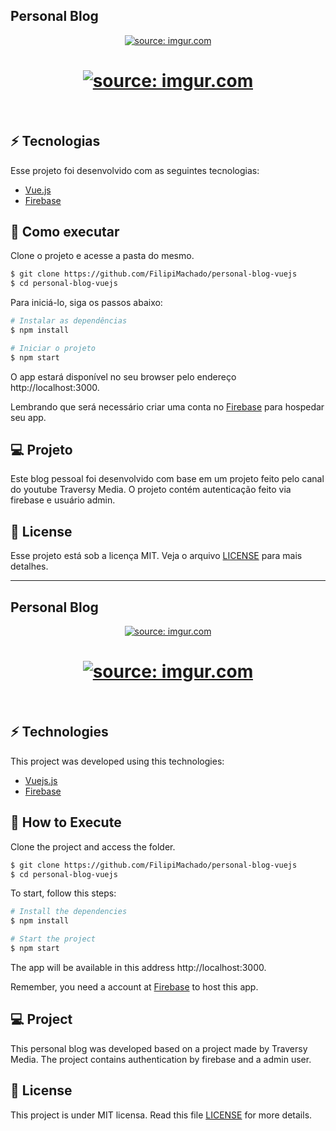 <h2>Personal Blog</h2>

<p align="center">
  <a href="https://imgur.com/57PbV3f"><img src="https://i.imgur.com/57PbV3f.png" title="source: imgur.com" /></a>
</p>
<h1 align="center">
    <a href="https://imgur.com/j8XYwDk"><img src="https://i.imgur.com/j8XYwDk.png" title="source: imgur.com" /></a>
</h1>

<br>

## ⚡ Tecnologias

Esse projeto foi desenvolvido com as seguintes tecnologias:

- [Vue.js](https://vuejs.org/)
- [Firebase](https://firebase.google.com/)

## 🚀 Como executar

Clone o projeto e acesse a pasta do mesmo.

```bash
$ git clone https://github.com/FilipiMachado/personal-blog-vuejs
$ cd personal-blog-vuejs
```

Para iniciá-lo, siga os passos abaixo:
```bash
# Instalar as dependências
$ npm install

# Iniciar o projeto
$ npm start
```
O app estará disponível no seu browser pelo endereço http://localhost:3000.

Lembrando que será necessário criar uma conta no [Firebase](https://firebase.google.com/) para hospedar seu app.

## 💻 Projeto

Este blog pessoal foi desenvolvido com base em um projeto feito pelo canal do youtube Traversy Media. 
O projeto contém autenticação feito via firebase e usuário admin.

## 📝 License

Esse projeto está sob a licença MIT. Veja o arquivo [LICENSE](LICENSE.md) para mais detalhes.

<hr>

<h2>Personal Blog</h2>

<p align="center">
  <a href="https://imgur.com/57PbV3f"><img src="https://i.imgur.com/57PbV3f.png" title="source: imgur.com" /></a>
</p>
<h1 align="center">
    <a href="https://imgur.com/j8XYwDk"><img src="https://i.imgur.com/j8XYwDk.png" title="source: imgur.com" /></a>
</h1>

<br>

## ⚡ Technologies

This project was developed using this technologies:

- [Vuejs.js](https://vuejs.org/)
- [Firebase](https://firebase.google.com/)

## 🚀 How to Execute

Clone the project and access the folder.

```bash
$ git clone https://github.com/FilipiMachado/personal-blog-vuejs
$ cd personal-blog-vuejs
```

To start, follow this steps:
```bash
# Install the dependencies
$ npm install

# Start the project
$ npm start
```
The app will be available in this address http://localhost:3000.

Remember, you need a account at [Firebase](https://firebase.google.com/) to host this app.

## 💻 Project

This personal blog was developed based on a project made by Traversy Media.
The project contains authentication by firebase and a admin user.
                                                                                                      
## 📝 License

This project is under MIT licensa. Read this file [LICENSE](LICENSE.md) for more details.
